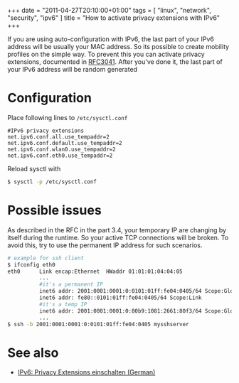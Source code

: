 +++
date = "2011-04-27T20:10:00+01:00"
tags = [ "linux", "network", "security", "ipv6" ]
title = "How to activate privacy extensions with IPv6"
+++

If you are using auto-configuration with IPv6, the last part of your IPv6 address will be usually your MAC address. So its possible to create mobility profiles on the simple way. To prevent this you can activate privacy extensions, documented in [RFC3041](http://www.ietf.org/rfc/rfc3041.txt). After you've done it, the last part of your IPv6 address will be random generated

<!--more-->

# Configuration
Place following lines to `/etc/sysctl.conf`

```
#IPv6 privacy extensions
net.ipv6.conf.all.use_tempaddr=2
net.ipv6.conf.default.use_tempaddr=2
net.ipv6.conf.wlan0.use_tempaddr=2
net.ipv6.conf.eth0.use_tempaddr=2
```

Reload sysctl with

```bash
$ sysctl -p /etc/sysctl.conf
```

# Possible issues

As described in the RFC in the part 3.4, your temporary IP are changing by itself during the runtime.
So your active TCP connections will be broken. To avoid this, try to use the permanent IP address for such scenarios.

```bash
# example for ssh client
$ ifconfig eth0
eth0      Link encap:Ethernet  HWaddr 01:01:01:04:04:05
          ...
          #it's a permanent IP
          inet6 addr: 2001:0001:0001:0:0101:01ff:fe04:0405/64 Scope:Global
          inet6 addr: fe80::0101:01ff:fe04:0405/64 Scope:Link
          #it's a temp IP
          inet6 addr: 2001:0001:0001:0:80b9:1081:2661:80f3/64 Scope:Global
          ...
$ ssh -b 2001:0001:0001:0:0101:01ff:fe04:0405 mysshserver
```

# See also

- [IPv6: Privacy Extensions einschalten (German)](http://www.heise.de/netze/artikel/IPv6-Privacy-Extensions-einschalten-1204783.html)
